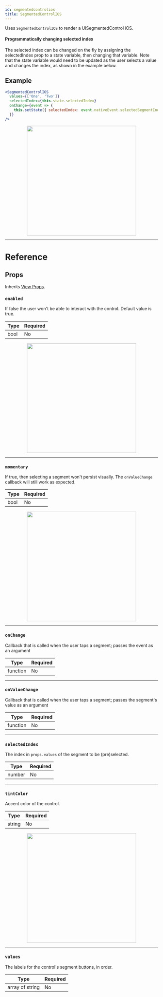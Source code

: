 ```yaml
---
id: segmentedcontrolios
title: SegmentedControlIOS
---
```


Uses `SegmentedControlIOS` to render a UISegmentedControl iOS.

#### Programmatically changing selected index

The selected index can be changed on the fly by assigning the selectedIndex prop to a state variable, then changing that variable. Note that the state variable would need to be updated as the user selects a value and changes the index, as shown in the example below.

## Example

```jsx
<SegmentedControlIOS
  values={['One', 'Two']}
  selectedIndex={this.state.selectedIndex}
  onChange={event => {
    this.setState({ selectedIndex: event.nativeEvent.selectedSegmentIndex });
  }}
/>
```

<center><img src="https://facebook.github.io/react-native/docs/assets/SegmentedControlIOS/example.gif" width="360" /></center>

---

# Reference

## Props

Inherits [View Props](../view/#props).

### `enabled`

If false the user won't be able to interact with the control. Default value is true.

| Type | Required |
| ---- | -------- |
| bool | No       |

<center><img src="https://facebook.github.io/react-native/docs/assets/SegmentedControlIOS/enabled.png" width="360" /></center>

---

### `momentary`

If true, then selecting a segment won't persist visually. The `onValueChange` callback will still work as expected.

| Type | Required |
| ---- | -------- |
| bool | No       |

<center><img src="https://facebook.github.io/react-native/docs/assets/SegmentedControlIOS/momentary.gif" width="360" /></center>

---

### `onChange`

Callback that is called when the user taps a segment; passes the event as an argument

| Type     | Required |
| -------- | -------- |
| function | No       |

---

### `onValueChange`

Callback that is called when the user taps a segment; passes the segment's value as an argument

| Type     | Required |
| -------- | -------- |
| function | No       |

---

### `selectedIndex`

The index in `props.values` of the segment to be (pre)selected.

| Type   | Required |
| ------ | -------- |
| number | No       |

---

### `tintColor`

Accent color of the control.

| Type   | Required |
| ------ | -------- |
| string | No       |

<center><img src="https://facebook.github.io/react-native/docs/assets/SegmentedControlIOS/tintColor.png" width="360" /></center>

---

### `values`

The labels for the control's segment buttons, in order.

| Type            | Required |
| --------------- | -------- |
| array of string | No       |
